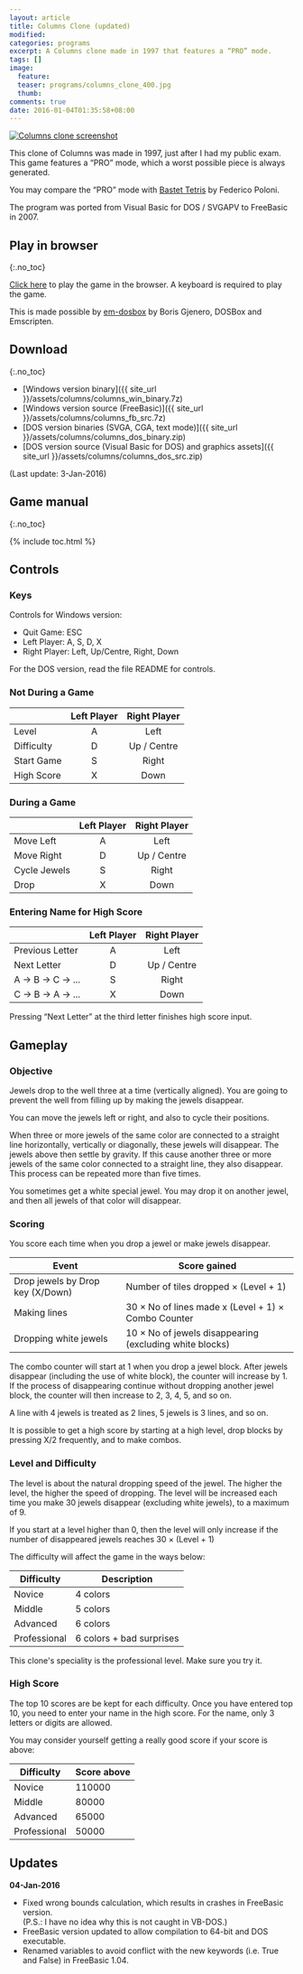 ```yaml
---
layout: article
title: Columns Clone (updated)
modified:
categories: programs
excerpt: A Columns clone made in 1997 that features a “PRO” mode.
tags: []
image:
  feature: 
  teaser: programs/columns_clone_400.jpg
  thumb: 
comments: true
date: 2016-01-04T01:35:58+08:00
---
```


<aside>
<a href="columns-clone.html"><img alt="Columns clone screenshot" src="{{ site_url }}/images/programs/columns_screenshot_01.png"></a>
</aside>

This clone of Columns was made in 1997, just after I had my public exam. This game features a “PRO” mode, which a worst possible piece is always generated.

You may compare the “PRO” mode with [Bastet Tetris](http://fph.altervista.org/prog/bastet.html) by Federico Poloni.

The program was ported from Visual Basic for DOS / SVGAPV to FreeBasic in 2007.

## Play in browser
{:.no_toc}

[Click here](columns-clone.html) to play the game in the browser. A keyboard is required to play the game.

This is made possible by [em-dosbox](https://github.com/dreamlayers/em-dosbox) by Boris Gjenero, DOSBox and Emscripten.

## Download
{:.no_toc}

- [Windows version binary]({{ site_url }}/assets/columns/columns_win_binary.7z)
- [Windows version source (FreeBasic)]({{ site_url }}/assets/columns/columns_fb_src.7z)
- [DOS version binaries (SVGA, CGA, text mode)]({{ site_url }}/assets/columns/columns_dos_binary.zip)
- [DOS version source (Visual Basic for DOS) and graphics assets]({{ site_url }}/assets/columns/columns_dos_src.zip)

(Last update: 3-Jan-2016)

## Game manual
{:.no_toc}

{% include toc.html %}


## Controls

### Keys

Controls for Windows version:

* Quit Game: ESC
* Left Player: A, S, D, X
* Right Player: Left, Up/Centre, Right, Down

For the DOS version, read the file README for controls.

### Not During a Game

|             | Left Player  | Right Player |
| ----------- |:------------:|:------------:|
| Level       | A            | Left         |
| Difficulty  | D            | Up / Centre  |
| Start Game  | S            | Right        |
| High Score  | X            | Down         |

### During a Game

|             | Left Player  | Right Player |
| ----------- |:------------:|:------------:|
| Move Left   | A            | Left         |
| Move Right  | D            | Up / Centre  |
| Cycle Jewels| S            | Right        |
| Drop        | X            | Down         |

### Entering Name for High Score

|                 | Left Player  | Right Player |
| --------------- |:------------:|:------------:|
| Previous Letter | A            | Left         |
| Next Letter     | D            | Up / Centre  |
| A → B → C → ... | S            | Right        |
| C → B → A → ... | X            | Down         |

Pressing “Next Letter” at the third letter finishes high score input.

## Gameplay

### Objective

Jewels drop to the well three at a time (vertically aligned). You are going to prevent the well from filling up by making the jewels disappear.

You can move the jewels left or right, and also to cycle their positions.

When three or more jewels of the same color are connected to a straight line horizontally, vertically or diagonally, these jewels will disappear. The jewels above then settle by gravity. If this cause another three or more jewels of the same color connected to a straight line, they also disappear. This process can be repeated more than five times. 

You sometimes get a white special jewel. You may drop it on another jewel, and then all jewels of that color will disappear. 


### Scoring

You score each time when you drop a jewel or make jewels disappear.

 Event                 |  Score gained
-----------------------|-------------------------------------------------------
Drop jewels by Drop key (X/Down)     | Number of tiles dropped × (Level + 1)
Making lines           | 30 × No of lines made x (Level + 1) × Combo Counter
Dropping white jewels  | 10 × No of jewels disappearing (excluding white blocks)


The combo counter will start at 1 when you drop a jewel block. After jewels disappear (including the use of white block), the counter will increase by 1. If the process of disappearing continue without dropping another jewel block, the counter will then increase to 2, 3, 4, 5, and so on. 

A line with 4 jewels is treated as 2 lines, 5 jewels is 3 lines, and so on.

It is possible to get a high score by starting at a high level, drop blocks by pressing X/2 frequently, and to make combos. 


### Level and Difficulty

The level is about the natural dropping speed of the jewel. The higher the level, the higher the speed of dropping. The level will be increased each time you make 30 jewels disappear (excluding white jewels), to a maximum of 9. 

If you start at a level higher than 0, then the level will only increase if the number of disappeared jewels reaches 30 × (Level + 1) 

The difficulty will affect the game in the ways below:

Difficulty | Description
---------- | -----------
Novice | 4 colors
Middle | 5 colors
Advanced | 6 colors
Professional | 6 colors + bad surprises

This clone's speciality is the professional level. Make sure you try it.

### High Score

The top 10 scores are be kept for each difficulty. Once you have entered top 10, you need to enter your name in the high score. For the name, only 3 letters or digits are allowed.

You may consider yourself getting a really good score if your score is above:

Difficulty | Score above
---------- | -----------
Novice        | 110000
Middle        | 80000
Advanced      | 65000
Professional  | 50000

## Updates

**04-Jan-2016**

- Fixed wrong bounds calculation, which results in crashes in FreeBasic version.<br>(P.S.: I have no idea why this is not caught in VB-DOS.)
- FreeBasic version updated to allow compilation to 64-bit and DOS executable.
- Renamed variables to avoid conflict with the new keywords (i.e. True and False) in FreeBasic 1.04.
